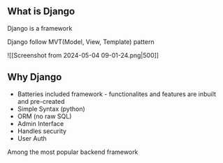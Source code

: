## What is Django
Django is a framework

Django follow MVT(Model, View, Template) pattern

![[Screenshot from 2024-05-04 09-01-24.png|500]]


## Why Django

- Batteries included framework - functionalites and features are inbuilt and pre-created
- Simple Syntax (python)
- ORM (no raw SQL)
- Admin Interface
- Handles security
- User Auth

Among the most popular backend framework


